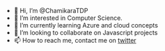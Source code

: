 - 👋 Hi, I’m @ChamikaraTDP
- 👀 I’m interested in Computer Science. 
- 🌱 I’m currently learning Azure and cloud concepts
- 💞️ I’m looking to collaborate on Javascript projects
- 📫 How to reach me, contact me on <a href="https://twitter.com/ChamikaraTDP">twitter</a>

<!---
ChamikaraTDP/ChamikaraTDP is a ✨ special ✨ repository because its `README.md` (this file) appears on your GitHub profile.
You can click the Preview link to take a look at your changes.
--->
